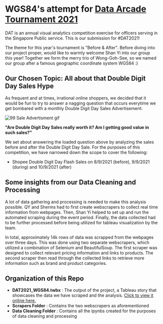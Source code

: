 # WGS84's attempt for [Data Arcade Tournament 2021](https://sites.google.com/dsaid.gov.sg/dat2021)

DAT is an annual visual analytics competition exercise for officers serving in the Singapore Public service. This is our submission for #DAT2021! 

The theme for this year's tournament is "Before & After". Before diving into our project proper, would like to warmly welcome Shan Yi into our group this year! Together we form the merry trio of Wong-Goh-See, so we named our group after a famous geographic coordinate system WGS84 :) 

## Our Chosen Topic: All about that Double Digit Day Sales Hype

As frequent and at times, irrational online shoppers, we decided that it would be fun to try to answer a nagging question that occurs everytime we get bombared with a monthly Double Digit Day Sales Advertisement: 

![99 Sale Advertisment gif](https://steadycompounding.com/wp-content/uploads/2021/08/https___bucketeer-e05bbc84-baa3-437e-9518-adb32be77984.s3.amazonaws.com_public_images_99060ebb-1c53-462e-9b01-eac42541dbce_640x360.gif)

**"Are Double Digit Day Sales really worth it? Am I getting good value in such sales?"** 

We set about answering the loaded question above by analyzing the sales before and after the Double Digit Day Sale. For the purposes of this competition, we have narrowed down the scope to cover the following: 
- Shopee Double Digit Day Flash Sales on 8/9/2021 (before), 9/9/2021 (during) and 10/9/2021 (after)

## Some insights from our Data Cleaning and Processing

A lot of data gathering and processing is needed to make this analysis possible. QY and Sherms had to first create webscrapers to collect real time information from webpages. Then, Shan Yi helped to set up and run the automated scraping during the event period. Finally, the data collected had to be further processed before being utilized for tableau visualization by the team. 

In total, approximately 14k rows of data was scrapped from the webpages over three days. This was done using two separate webscrapers, which utilized a combination of Selenium and BeautifulSoup. The first scraper was designed to collect relevant pricing information and links to products. The second scraper then read through the collected links to retrieve more information such as brand and product categories. 

## Organization of this Repo
  
- **DAT2021_WGS84.twbx** : The output of the project, a Tableau story that showcases the data we have scraped and the analysis. [Click to view it online here.](https://public.tableau.com/app/profile/qy.goh/viz/AllaboutthatDoubleDigitDaySalesHype/Final)
- **Scrapers Folder** : Contains the two webscrapers as aforementioned
- **Data Cleaning Folder** : Contains all the ipynbs created for the purposes of data cleaning and processing

